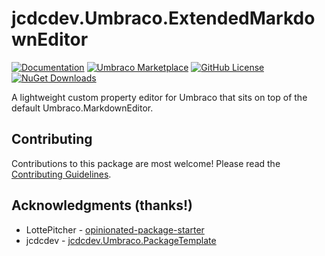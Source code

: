 # jcdcdev.Umbraco.ExtendedMarkdownEditor

[![Documentation](https://img.shields.io/badge/Docs-Quickstart-394933?style=flat&logo=github)](https://github.com/jcdcdev/jcdcdev.Umbraco.ExtendedMarkdownEditor/tree/main?tab=readme-ov-file#quick-start)
[![Umbraco Marketplace](https://img.shields.io/badge/Umbraco-Marketplace-%233544B1?style=flat&logo=umbraco)](https://marketplace.umbraco.com/package/jcdcdev.umbraco.extendedmarkdowneditor)
[![GitHub License](https://img.shields.io/github/license/jcdcdev/jcdcdev.Umbraco.ExtendedMarkdownEditor?color=8AB803&label=License&logo=github)](https://github.com/jcdcdev/jcdcdev.Umbraco.ExtendedMarkdownEditor/blob/main/LICENSE)
[![NuGet Downloads](https://img.shields.io/nuget/dt/jcdcdev.Umbraco.ExtendedMarkdownEditor?color=cc9900&label=Downloads&logo=nuget)](https://www.nuget.org/packages/jcdcdev.Umbraco.ExtendedMarkdownEditor/)

A lightweight custom property editor for Umbraco that sits on top of the default Umbraco.MarkdownEditor.

## Contributing

Contributions to this package are most welcome! Please read
the [Contributing Guidelines](https://github.com/jcdcdev/jcdcdev.Umbraco.ExtendedMarkdownEditor/blob/main/.github/CONTRIBUTING.md).

## Acknowledgments (thanks!)

- LottePitcher - [opinionated-package-starter](https://github.com/LottePitcher/opinionated-package-starter)
- jcdcdev - [jcdcdev.Umbraco.PackageTemplate](https://github.com/jcdcdev/jcdcdev.Umbraco.PackageTemplate)